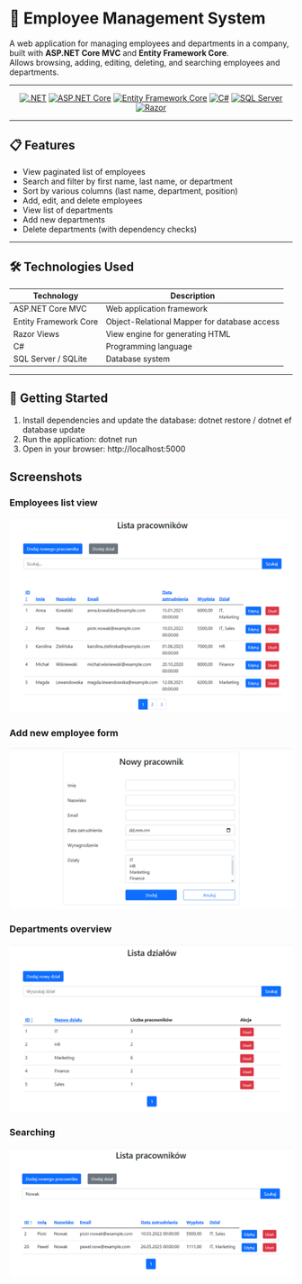 <a id="readme-top"></a>

# 🚀 Employee Management System

A web application for managing employees and departments in a company, built with **ASP.NET Core MVC** and **Entity Framework Core**.  
Allows browsing, adding, editing, deleting, and searching employees and departments.

---

<div align="center">

[![.NET](https://img.shields.io/badge/.NET-512BD4?style=for-the-badge&logo=dot-net&logoColor=white)](https://dotnet.microsoft.com/) [![ASP.NET Core](https://img.shields.io/badge/ASP.NET_Core-8.0-blue?style=for-the-badge&logo=asp.net&logoColor=white)](https://dotnet.microsoft.com/apps/aspnet) [![Entity Framework Core](https://img.shields.io/badge/Entity_Framework_Core-339933?style=for-the-badge&logo=entity-framework&logoColor=white)](https://docs.microsoft.com/en-us/ef/core/) [![C#](https://img.shields.io/badge/C%23-239120?style=for-the-badge&logo=c-sharp&logoColor=white)](https://docs.microsoft.com/en-us/dotnet/csharp/) [![SQL Server](https://img.shields.io/badge/SQL_Server-CC2927?style=for-the-badge&logo=microsoft-sql-server&logoColor=white)](https://www.microsoft.com/en-us/sql-server) [![Razor](https://img.shields.io/badge/Razor-512BD4?style=for-the-badge&logo=asp.net&logoColor=white)](https://docs.microsoft.com/en-us/aspnet/core/mvc/views/razor)

</div>


---

## 📋 Features

- View paginated list of employees
- Search and filter by first name, last name, or department
- Sort by various columns (last name, department, position)
- Add, edit, and delete employees
- View list of departments
- Add new departments
- Delete departments (with dependency checks)

---

## 🛠 Technologies Used

| Technology            | Description                              |                                       
|-----------------------|------------------------------------------|
| ASP.NET Core MVC      | Web application framework                | ![ASP.NET](https://img.shields.io/badge/ASP.NET_Core-8.0-blue?style=flat-square&logo=asp.net&logoColor=white)   |
| Entity Framework Core | Object-Relational Mapper for database access | ![EF Core](https://img.shields.io/badge/Entity_Framework_Core-339933?style=flat-square&logo=entity-framework&logoColor=white) |
| Razor Views           | View engine for generating HTML          | ![Razor](https://img.shields.io/badge/Razor-512BD4?style=flat-square&logo=asp.net&logoColor=white)                |
| C#                    | Programming language                      | ![C#](https://img.shields.io/badge/C%23-239120?style=flat-square&logo=c-sharp&logoColor=white)                     |
| SQL Server / SQLite   | Database system                           | ![SQL Server](https://img.shields.io/badge/SQL_Server-CC2927?style=flat-square&logo=microsoft-sql-server&logoColor=white) |

---

## 🚀 Getting Started

1. Install dependencies and update the database: dotnet restore / dotnet ef database update
2. Run the application: dotnet run
3. Open in your browser: http://localhost:5000

## Screenshots

### Employees list view

![Employees List](images/employee-list.png)

### Add new employee form

![Add Employee](images/add-employee.png)

### Departments overview

![Departments](images/departments-list.png)

### Searching

![Searching](images/searching.png)
